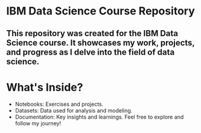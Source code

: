 # IBM Data Science Course Repository
## This repository was created for the IBM Data Science course. It showcases my work, projects, and progress as I delve into the field of data science.

# What's Inside?
+ Notebooks: Exercises and projects.
+ Datasets: Data used for analysis and modeling.
+ Documentation: Key insights and learnings.
Feel free to explore and follow my journey!
